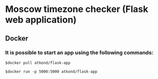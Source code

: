 # Moscow timezone checker (Flask web application)

## Docker

### It is possible to start an app using the following commands:

`$docker pull atkond/flask-app`

`$docker run -p 5000:5000 atkond/flask-app`